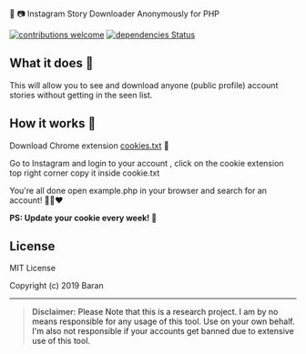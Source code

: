 🤖 📷  Instagram Story Downloader Anonymously for PHP

[![contributions welcome](https://img.shields.io/badge/contributions-welcome-brightgreen.svg?style=flat)](https://github.com/xosad/insta-story/issues)
[![dependencies Status](https://david-dm.org/dwyl/esta/status.svg)](https://github.com/xosad/insta-story/)

## What it does 🤳
This will allow you to see and download anyone (public profile) account stories without getting in the seen list.

## How it works 🤖
Download Chrome extension [cookies.txt](https://chrome.google.com/webstore/detail/cookiestxt/njabckikapfpffapmjgojcnbfjonfjfg) 🍪

Go to Instagram and login to your account , click on the cookie extension top right corner copy it inside cookie.txt

You're all done open example.php in your browser and search for an account! 🤳✨❤️

**PS: Update your cookie every week! 🍪**

## License

MIT License

Copyright (c) 2019 Baran

---

> **Disclaimer**<a name="disclaimer" />: Please Note that this is a research project. I am by no means responsible for any usage of this tool. Use on your own behalf. I'm also not responsible if your accounts get banned due to extensive use of this tool.
